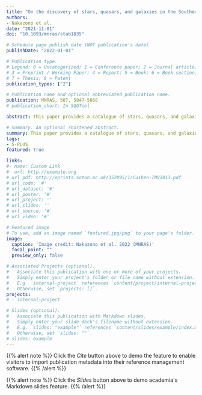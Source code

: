 ```yaml
---
title: "On the discovery of stars, quasars, and galaxies in the Southern Hemisphere with S-PLUS DR2"
authors:
- Nakazono et al.
date: "2021-11-01"
doi: "10.1093/mnras/stab1835"

# Schedule page publish date (NOT publication's date).
publishDate: "2022-01-01"

# Publication type.
# Legend: 0 = Uncategorized; 1 = Conference paper; 2 = Journal article;
# 3 = Preprint / Working Paper; 4 = Report; 5 = Book; 6 = Book section;
# 7 = Thesis; 8 = Patent
publication_types: ["2"]

# Publication name and optional abbreviated publication name.
publication: MNRAS, 507, 5847-5868
# publication_short: In SQGTool

abstract: This paper provides a catalogue of stars, quasars, and galaxies for the Southern Photometric Local Universe Survey Data Release 2 (S-PLUS DR2) in the Stripe 82 region. We show that a 12-band filter system (5 Sloan-like and 7 narrow bands) allows better performance for object classification than the usual analysis based solely on broad bands (regardless of infrared information). Moreover, we show that our classification is robust against missing values. Using spectroscopically confirmed sources retrieved from the Sloan Digital Sky Survey DR16 and DR14Q, we train a random forest classifier with the 12 S-PLUS magnitudes + 4 morphological features. A second random forest classifier is trained with the addition of the W1 and W2 magnitudes from the Wide-field Infrared Survey Explorer (WISE). Forty-four per cent of our catalogue have WISE counterparts and are provided with classification from both models. We achieve 95.76 per cent (52.47 per cent) of quasar purity, 95.88 per cent (92.24 per cent) of quasar completeness, 99.44 per cent (98.17 per cent) of star purity, 98.22 per cent (78.56 per cent) of star completeness, 98.04 per cent (81.39 per cent) of galaxy purity, and 98.8 per cent (85.37 per cent) of galaxy completeness for the first (second) classifier, for which the metrics were calculated on objects with (without) WISE counterpart. A total of 2926 787 objects that are not in our spectroscopic sample were labelled, obtaining 335 956 quasars, 1347 340 stars, and 1243 391 galaxies. From those, 7.4 per cent, 76.0 per cent, and 58.4 per cent were classified with probabilities above 80 per cent. The catalogue with classification and probabilities for Stripe 82 S-PLUS DR2 is available for download.

# Summary. An optional shortened abstract.
summary: This paper provides a catalogue of stars, quasars, and galaxies for S-PLUS DR2 in the Stripe 82 region. We show that narrow-band photometry improve the classification performance. Moreover, we show that our classification is robust against missing values. The catalogue with classification and probabilities for Stripe 82 S-PLUS DR2 is available for download.
tags:
- S-PLUS
featured: true

links:
#- name: Custom Link
#  url: http://example.org
# url_pdf: http://eprints.soton.ac.uk/352095/1/Cushen-IMV2013.pdf
# url_code: '#'
# url_dataset: '#'
# url_poster: '#'
# url_project: ''
# url_slides: ''
# url_source: '#'
# url_video: '#'

# Featured image
# To use, add an image named `featured.jpg/png` to your page's folder. 
image:
  caption: 'Image credit: Nakazono et al. 2022 (MNRAS)'
  focal_point: ""
  preview_only: false

# Associated Projects (optional).
#   Associate this publication with one or more of your projects.
#   Simply enter your project's folder or file name without extension.
#   E.g. `internal-project` references `content/project/internal-project/index.md`.
#   Otherwise, set `projects: []`.
projects:
# - internal-project

# Slides (optional).
#   Associate this publication with Markdown slides.
#   Simply enter your slide deck's filename without extension.
#   E.g. `slides: "example"` references `content/slides/example/index.md`.
#   Otherwise, set `slides: ""`.
# slides: example
---
```


{{% alert note %}}
Click the *Cite* button above to demo the feature to enable visitors to import publication metadata into their reference management software.
{{% /alert %}}

{{% alert note %}}
Click the *Slides* button above to demo academia's Markdown slides feature.
{{% /alert %}}

<!-- YOUR_COMMENT_HERE 
# Supplementary notes can be added here, including [code and math](https://sourcethemes.com/academic/docs/writing-markdown-latex/).
# the folder could be journal-article, conference-paper or preprint
-->